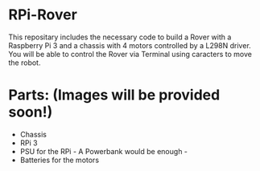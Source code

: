 # RPi-Rover
This repositary includes the necessary code to build a Rover with a Raspberry Pi 3 and a chassis with 4 motors controlled by a L298N driver. You will be able to control the Rover via Terminal using caracters to move the robot.

# Parts: (Images will be provided soon!)
- Chassis
- RPi 3
- PSU for the RPi - A Powerbank would be enough -
- Batteries for the motors
